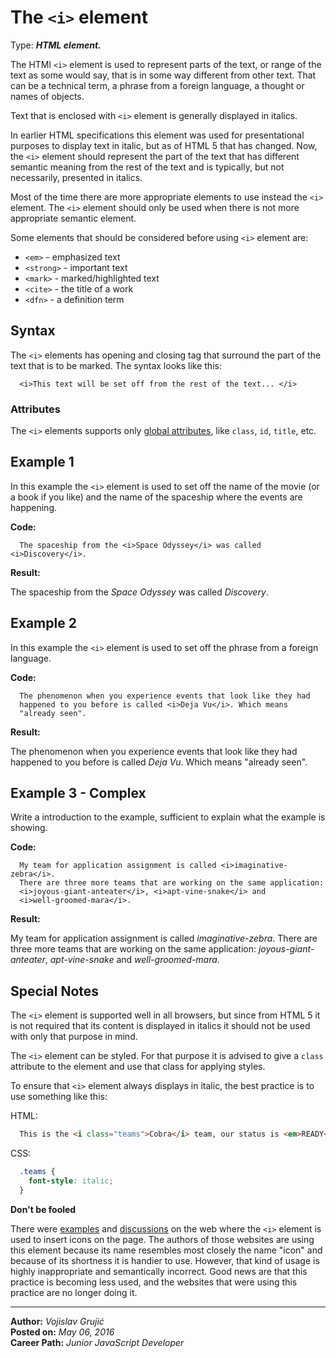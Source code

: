 # The `<i>` element

Type: ***HTML element.***

The HTMl `<i>` element is used to represent parts of the text, or range of the text as some would say, that is in some way different from other text. That can be a technical term, a phrase from a foreign language, a thought or names of objects.

Text that is enclosed with `<i>` element is generally displayed in italics.

In earlier HTML specifications this element was used for presentational purposes to display text in italic, but as of HTML 5 that has changed. Now, the `<i>` element should represent the part of the text that has different semantic meaning from the rest of the text and is typically, but not necessarily, presented in italics.

Most of the time there are more appropriate elements to use instead the `<i>` element. The `<i>` element should only be used when there is not more appropriate semantic element.

Some elements that should be considered before using `<i>` element are:

* `<em>` - emphasized text
* `<strong>` - important text
* `<mark>` - marked/highlighted text
* `<cite>` - the title of a work
* `<dfn>` - a definition term



## Syntax

The `<i>` elements has opening and closing tag that surround the part of the text that is to be marked. The syntax looks like this:

```
  <i>This text will be set off from the rest of the text... </i>
```

### Attributes

The `<i>` elements supports only [global attributes](https://developer.mozilla.org/en-US/docs/Web/HTML/Global_attributes), like `class`, `id`, `title`, etc.

## Example 1

In this example the `<i>` element is used to set off the name of the movie (or a book if you like) and the name of the spaceship where the events are happening.

**Code:**

```
  The spaceship from the <i>Space Odyssey</i> was called <i>Discovery</i>.
```

**Result:**

The spaceship from the <i>Space Odyssey</i> was called <i>Discovery</i>.

## Example 2

In this example the `<i>` element is used to set off the phrase from a foreign language.

**Code:**

```
  The phenomenon when you experience events that look like they had
  happened to you before is called <i>Deja Vu</i>. Which means
  "already seen".
```

**Result:**

The phenomenon when you experience events that look like they had happened to you before is called <i>Deja Vu</i>. Which means "already seen".

## Example 3 - Complex

Write a introduction to the example, sufficient to explain what the example is showing.

**Code:**

```
  My team for application assignment is called <i>imaginative-zebra</i>.
  There are three more teams that are working on the same application:
  <i>joyous-giant-anteater</i>, <i>apt-vine-snake</i> and
  <i>well-groomed-mara</i>.
```

**Result:**

My team for application assignment is called <i>imaginative-zebra</i>. There are three more teams that are working on the same application: <i>joyous-giant-anteater</i>, <i>apt-vine-snake</i> and <i>well-groomed-mara</i>.

## Special Notes

The `<i>` element is supported well in all browsers, but since from HTML 5 it is not required that its content is displayed in italics it should not be used with only that purpose in mind.

The `<i>` element can be styled. For that purpose it is advised to give a `class` attribute to the element and use that class for applying styles.

To ensure that `<i>` element always displays in italic, the best practice is to use something like this:

HTML:
```html
  This is the <i class="teams">Cobra</i> team, our status is <em>READY</em>!
```

CSS:
```css
  .teams {
    font-style: italic;
  }
```

**Don't be fooled**

There were [examples](http://getbootstrap.com/2.3.2/base-css.html#icons) and [discussions](http://stackoverflow.com/questions/14815626/what-is-the-proper-use-case-for-html-i-element) on the web where the `<i>` element is used to insert icons on the page. The authors of those websites are using this element because its name resembles most closely the name "icon" and because of its shortness it is handier to use. However, that kind of usage is highly inappropriate and semantically incorrect. Good news are that this practice is becoming less used, and the websites that were using this practice are no longer doing it.

___

**Author:** *Vojislav Grujić*  
**Posted on:** *May 06, 2016*  
**Career Path:** *Junior JavaScript Developer*
